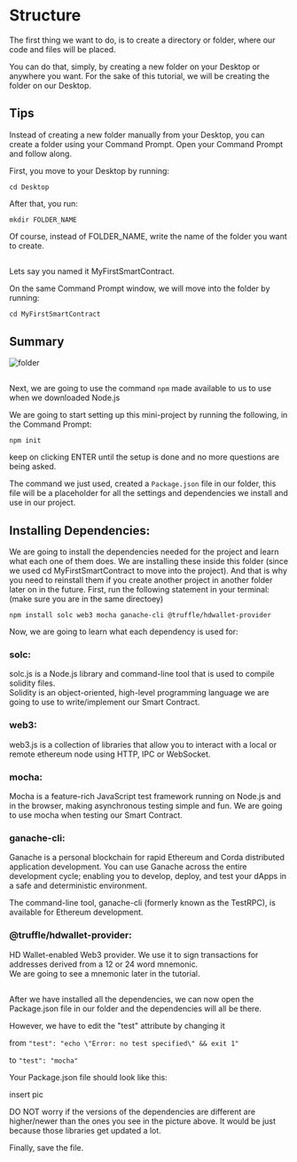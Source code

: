 # Structure

The first thing we want to do, is to create a directory or folder, where our code and files will be placed.  

You can do that, simply, by creating a new folder on your Desktop or anywhere you want. For the sake of this tutorial, we will be creating the folder on our Desktop. 

## Tips  
Instead of creating a new folder manually from your Desktop,
you can create a folder using your Command Prompt. Open your Command Prompt and follow along.  

First, you move to your Desktop by running:
```
cd Desktop
```
After that, you run:
```
mkdir FOLDER_NAME
```
Of course, instead of FOLDER_NAME, write the name of the folder you want to create.  
##

Lets say you named it MyFirstSmartContract.  

On the same Command Prompt window, we will move into the folder by running:  
```
cd MyFirstSmartContract
```  
## Summary
![folder](https://user-images.githubusercontent.com/72712113/149627081-ace46ad2-0ff4-4ed3-9167-c16e188396ff.png)  
##
Next, we are going to use the command ```npm``` made available to us to use when we downloaded Node.js  

We are going to start setting up this mini-project by running the following, in the Command Prompt:  
```
npm init
```

keep on clicking ENTER until the setup is done and no more questions are being asked.  

The command we just used, created a ```Package.json``` file in our folder, this file will be a placeholder for all the settings and dependencies we install and use in our project.  
## Installing Dependencies:
We are going to install the dependencies needed for the project and learn what each one of them does. We are installing these inside this folder (since we used cd MyFirstSmartContract to move into the project). And that is why you need to reinstall them if you create another project in another folder later on in the future.
First, run the following statement in your terminal:  
(make sure you are in the same directoey)
```
npm install solc web3 mocha ganache-cli @truffle/hdwallet-provider
```
Now, we are going to learn what each dependency is used for:  
### solc:  

solc.js is a Node.js library and command-line tool that is used to compile solidity files.  
Solidity is an object-oriented, high-level programming language we are going to use to write/implement our Smart Contract.

### web3:  

web3.js is a collection of libraries that allow you to interact with a local or remote ethereum node using HTTP, IPC or WebSocket.

### mocha:

Mocha is a feature-rich JavaScript test framework running on Node.js and in the browser, making asynchronous testing simple and fun.
We are going to use mocha when testing our Smart Contract.  

### ganache-cli:

Ganache is a personal blockchain for rapid Ethereum and Corda distributed application development. You can use Ganache across the entire development cycle; enabling you to develop, deploy, and test your dApps in a safe and deterministic environment.  

The command-line tool, ganache-cli (formerly known as the TestRPC), is available for Ethereum development.  

### @truffle/hdwallet-provider:

HD Wallet-enabled Web3 provider. We use it to sign transactions for addresses derived from a 12 or 24 word mnemonic.  
We are going to see a mnemonic later in the tutorial.  

##
After we have installed all the dependencies, we can now open the Package.json file in our folder and the dependencies will all be there.  

However, we have to edit the "test" attribute by changing it  

from ```"test": "echo \"Error: no test specified\" && exit 1"```  

to ```"test": "mocha"```

Your Package.json file should look like this:  

insert pic  

DO NOT worry if the versions of the dependencies are different are higher/newer than the ones you see in the picture above. It would be just because those libraries get updated a lot.

Finally, save the file.
